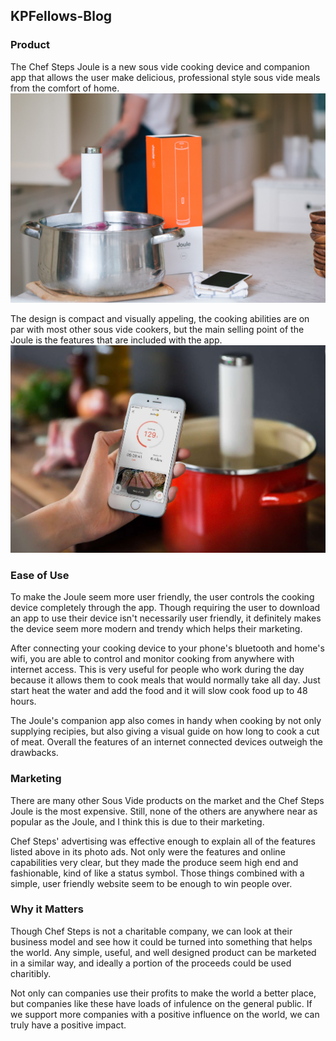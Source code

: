 ## KPFellows-Blog

### Product
The Chef Steps Joule is a new sous vide cooking device and companion app that allows the user make delicious, professional style sous vide meals from the comfort of home. 
![Joule](https://github.com/connorkutz/KPFellows-Blog/raw/master/Joule.jpg)

The design is compact and visually appeling, the cooking abilities are on par with most other sous vide cookers, but the main selling point of the Joule is the features that are included with the app.
![Joule App](https://github.com/connorkutz/KPFellows-Blog/raw/master/joule-app.jpg)


### Ease of Use
To make the Joule seem more user friendly, the user controls the cooking device completely through the app. Though requiring the user to download an app to use their device isn't necessarily user friendly, it definitely makes the device seem more modern and trendy which helps their marketing.

After connecting your cooking device to your phone's bluetooth and home's wifi, you are able to control and monitor cooking from anywhere with internet access. This is very useful for people who work during the day because it allows them to cook meals that would normally take all day. Just start heat the water and add the food and it will slow cook food up to 48 hours.

The Joule's companion app also comes in handy when cooking by not only supplying recipies, but also giving a visual guide on how long to cook a cut of meat. Overall the features of an internet connected devices outweigh the drawbacks.

### Marketing
There are many other Sous Vide products on the market and the Chef Steps Joule is the most expensive. Still, none of the others are anywhere near as popular as the Joule, and I think this is due to their marketing.

Chef Steps' advertising was effective enough to explain all of the features listed above in its photo ads. Not only were the features and online capabilities very clear, but they made the produce seem high end and fashionable, kind of like a status symbol. Those things combined with a simple, user friendly website seem to be enough to win people over. 

### Why it Matters
Though Chef Steps is not a charitable company, we can look at their business model and see how it could be turned into something that helps the world. Any simple, useful, and well designed product can be marketed in a similar way, and ideally a portion of the proceeds could be used charitibly. 

Not only can companies use their profits to make the world a better place, but companies like these have loads of infulence on the general public. If we support more companies with a positive influence on the world, we can truly have a positive impact.
